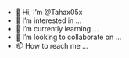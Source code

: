 - 👋 Hi, I’m @Tahax05x
- 👀 I’m interested in ...
- 🌱 I’m currently learning ...
- 💞️ I’m looking to collaborate on ...
- 📫 How to reach me ...

<!---
Tahax05x/Tahax05x is a ✨ special ✨ repository because its `README.md` (this file) appears on your GitHub profile.
You can click the Preview link to take a look at your changes.
--->
